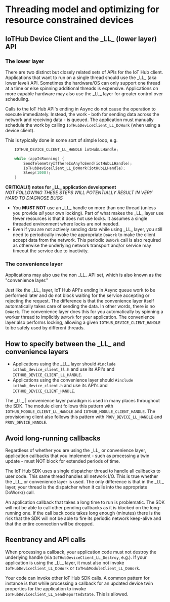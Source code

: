 # Threading model and optimizing for resource constrained devices

## IoTHub Device Client and the \_LL\_ (lower layer) API

### The lower layer

There are two distinct but closely related sets of APIs for the IoT Hub client.
Applications that want to run on a single thread should use the \_LL\_ (aka lower level) API.  Sometimes the hardware/OS can only support one thread at a time or else spinning additional threads is expensive.  Applications on more capable hardware may also use the \_LL\_ layer for greater control over scheduling.

Calls to the IoT Hub API's ending in Async do not cause the operation to execute immediately.  Instead, the work - both for sending data across the network and receiving data - is queued.  The application must manually schedule the work by calling `IoTHubDeviceClient_LL_DoWork` (when using a device client).

This is typically done in some sort of simple loop, e.g.

```c
    IOTHUB_DEVICE_CLIENT_LL_HANDLE iotHubLLHandle;

    while (appIsRunning) {
        SendTelemetryIfThereIsAnyToSend(iotHubLLHandle);
        IoTHubDeviceClient_LL_DoWork(iotHubLLHandle);
        Sleep(1000);
    }
```

**CRITICAL(!) notes for \_LL\_ application development**  
*NOT FOLLOWING THESE STEPS WILL POTENTIALLY RESULT IN VERY HARD TO DIAGNOSE BUGS*

* You **MUST NOT** use an \_LL\_ handle on more than one thread (unless you provide *all* your own locking).  Part of what makes the \_LL\_ layer use fewer resources is that it does not use locks.  It assumes a single threaded environment where locks are not needed.
* Even if you are not actively sending data while using \_LL\_ layer, you still need to periodically invoke the appropriate `DoWork` to make the client accept data from the network.  This periodic `DoWork` call is also required as otherwise the underlying network transport and/or service may timeout the service due to inactivity.

### The convenience layer

Applications may also use the non \_LL\_ API set, which is also known as the "convenience layer."  

Just like the \_LL\_ layer, IoT Hub API's ending in Async queue work to be performed later and do not block waiting for the service accepting or rejecting the request.  The difference is that the convenience layer itself automatically takes care of sending the data.  In other words, there is no `DoWork`.  The convenience layer does this for you automatically by spinning a worker thread to implicitly `DoWork` for your application.  The convenience layer also performs locking, allowing a given `IOTHUB_DEVICE_CLIENT_HANDLE` to be safely used by  different threads.

## How to specify between the \_LL\_ and convenience layers

* Applications using the \_LL\_ layer should `#include iothub_device_client_ll.h` and use its API's and `IOTHUB_DEVICE_CLIENT_LL_HANDLE`.
* Applications using the convenience layer should `#include iothub_device_client.h` and use its API's and `IOTHUB_DEVICE_CLIENT_HANDLE`.

The \_LL\_ | convenience layer paradigm is used in many places throughout the SDK.  The module client follows this pattern with `IOTHUB_MODULE_CLIENT_LL_HANDLE` and `IOTHUB_MODULE_CLIENT_HANDLE`.  The provisioning client also follows this pattern with `PROV_DEVICE_LL_HANDLE` and `PROV_DEVICE_HANDLE`.

## Avoid long-running callbacks

Regardless of whether you are using the \_LL\_ or convenience layer, application callbacks that you implement - such as processing a twin update - must NOT block for extended periods of time.  

The IoT Hub SDK uses a single dispatcher thread to handle all callbacks to user code.  This same thread handles all network I/O.  This is true whether the \_LL\_ or convenience layer is used.  The only difference is that in the \_LL\_ layer, your thread is the dispatcher when it calls into the appropriate DoWork() call.

An application callback that takes a long time to run is problematic.  The SDK will not be able to call other pending callbacks as it is blocked on the long-running one.  If the call back code takes long enough (minutes) there is the risk that the SDK will not be able to fire its periodic network keep-alive and that the entire connection will be dropped.

## Reentrancy and API calls

When processing a callback, your application code must not destroy the underlying handle (via `IoTHubDeviceClient_LL_Destroy`, e.g.).  If your application is using the \_LL\_ layer, it must also not invoke `IoTHubDeviceClient_LL_DoWork` or `IoTHubModuleClient_LL_DoWork`.

Your code can invoke other IoT Hub SDK calls.  A common pattern for instance is that while processing a callback for an updated device twin properties for the application to invoke `IoTHubDeviceClient_LL_SendReportedState`.  This is allowed.
